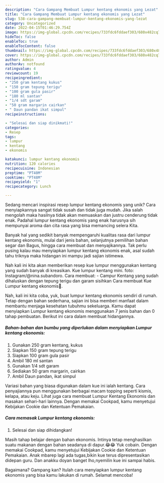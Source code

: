 ```yaml
---
description: "Cara Gampang Membuat Lumpur kentang ekonomis yang Lezat"
title: "Cara Gampang Membuat Lumpur kentang ekonomis yang Lezat"
slug: 538-cara-gampang-membuat-lumpur-kentang-ekonomis-yang-lezat
category: Uncategorized
date: 2022-04-15T01:46:29.754Z
image: https://img-global.cpcdn.com/recipes/733fdc6fddaef303/680x482cq70/lumpur-kentang-ekonomis-foto-resep-utama.jpg
hideToc: false
enableToc: true
enableTocContent: false
thumbnail: https://img-global.cpcdn.com/recipes/733fdc6fddaef303/680x482cq70/lumpur-kentang-ekonomis-foto-resep-utama.jpg
cover: https://img-global.cpcdn.com/recipes/733fdc6fddaef303/680x482cq70/lumpur-kentang-ekonomis-foto-resep-utama.jpg
author: Admin
authorAv: notfound
ratingvalue: 4
reviewcount: 19
recipeingredient:
- "250 gram kentang kukus"
- "150 gram tepung terigu"
- "100 gram gula pasir"
- "180 ml santan"
- "1/4 sdt garam"
- "50 gram margarin cairkan"
- " Daun pandan ikat simpul"
recipeinstructions:

- "Selesai dan siap dinikmati!"
categories:
- Resep
tags:
- lumpur
- kentang
- ekonomis

katakunci: lumpur kentang ekonomis 
nutrition: 120 calories
recipecuisine: Indonesian
preptime: "PT40M"
cooktime: "PT48M"
recipeyield: "1"
recipecategory: Lunch

---
```





Sedang mencari inspirasi resep lumpur kentang ekonomis yang unik? Cara menyiapkannya sangat tidak susah dan tidak juga mudah. Jika salah mengolah maka hasilnya tidak akan memuaskan dan justru cenderung tidak enak. Padahal lumpur kentang ekonomis yang enak harusnya sih mempunyai aroma dan cita rasa yang bisa memancing selera Kita.





Banyak hal yang sedikit banyak mempengaruhi kualitas rasa dari lumpur kentang ekonomis, mulai dari jenis bahan, selanjutnya pemilihan bahan segar dan Bagus, hingga cara membuat dan menyajikannya. Tak perlu pusing kalau mau menyiapkan lumpur kentang ekonomis enak,      asal sudah tahu triknya maka hidangan ini mampu jadi sajian istimewa.














Nah kali ini kita akan memberikan resep kue lumpur menggunakan kentang yang sudah banyak di kreasikan. Kue lumpur kentang mini. foto: Instagram/@nina.subandoro. Cara membuat: - Campur Kentang yang sudah dihaluskan dengan tepung terigu dan garam sisihkan Cara membuat Kue Lumpur kentang ekonomis🍘.






Nah, kali ini kita coba, yuk, buat lumpur kentang ekonomis sendiri di rumah. Tetap dengan bahan sederhana, sajian ini bisa memberi manfaat dalam membantu menjaga kesehatan tubuhmu sekeluarga. Kamu dapat menyiapkan Lumpur kentang ekonomis menggunakan 7 jenis bahan dan 0 tahap pembuatan. Berikut ini cara dalam membuat hidangannya.

<!--inarticleads1-->

##### Bahan-bahan dan bumbu yang diperlukan dalam menyiapkan Lumpur kentang ekonomis:

1. Gunakan 250 gram kentang, kukus
1. Siapkan 150 gram tepung terigu
1. Siapkan 100 gram gula pasir
1. Ambil 180 ml santan
1. Gunakan 1/4 sdt garam
1. Sediakan 50 gram margarin, cairkan
1. Ambil  Daun pandan, ikat simpul


Variasi bahan yang biasa digunakan dalam kue ini ialah kentang. Cara penyajiannya pun menggunakan berbagai macam topping seperti kismis, kelapa, atau keju. Lihat juga cara membuat Lumpur Kentang Ekonomis dan masakan sehari-hari lainnya. Dengan memakai Cookpad, kamu menyetujui Kebijakan Cookie dan Ketentuan Pemakaian. 

<!--inarticleads2-->

##### Cara memasak Lumpur kentang ekonomis:


1. Selesai dan siap dihidangkan!

Masih tahap belajar dengan bahan ekonomis. Intinya tetap menghasilkan suatu makanan dengan bahan seadanya di dapur.😂😂 Yuk cobain. Dengan memakai Cookpad, kamu menyetujui Kebijakan Cookie dan Ketentuan Pemakaian. Anak mbarep lagi ada tugas,bikin kue terus dipresentasikan didepan guru. Dan anakku doyan banget lho,nyemilin kue ini sampai habis. 

Bagaimana? Gampang kan? Itulah cara menyiapkan lumpur kentang ekonomis yang bisa kamu lakukan di rumah. Selamat mencoba!
